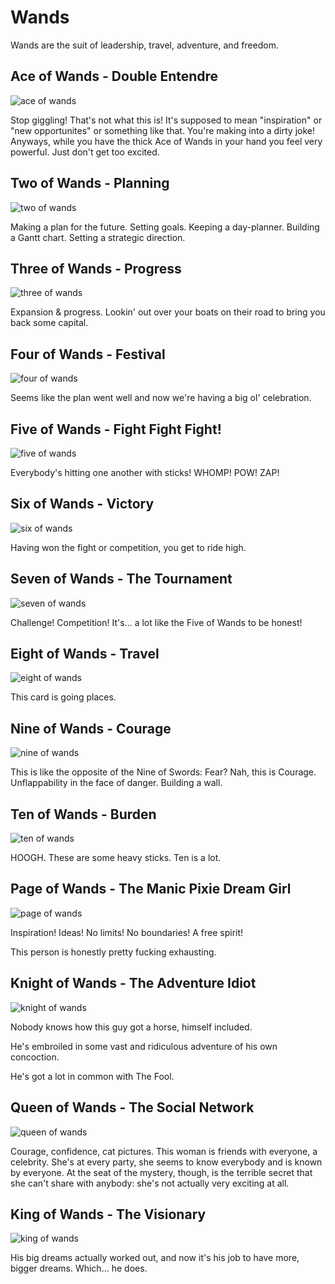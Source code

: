 # Wands
Wands are the suit of leadership, travel, adventure, and freedom.

## Ace of Wands - Double Entendre

![ace of wands](../../images/tarot/minor/wands01.jpg)

Stop giggling! That's not what this is!
It's supposed to mean "inspiration" or "new opportunites" or something like that.
You're making into a dirty joke!
Anyways, while you have the thick Ace of Wands in your hand you feel very powerful.
Just don't get too excited.

## Two of Wands - Planning

![two of wands](../../images/tarot/minor/wands02.jpg)

Making a plan for the future. Setting goals. Keeping a day-planner.
Building a Gantt chart. Setting a strategic direction.

## Three of Wands - Progress

![three of wands](../../images/tarot/minor/wands03.jpg)

Expansion & progress. Lookin' out over your boats on their road to bring you back some capital.

## Four of Wands - Festival

![four of wands](../../images/tarot/minor/wands04.jpg)

Seems like the plan went well and now we're having a big ol' celebration.

## Five of Wands - Fight Fight Fight!

![five of wands](../../images/tarot/minor/wands05.jpg)

Everybody's hitting one another with sticks! WHOMP! POW! ZAP!

## Six of Wands - Victory

![six of wands](../../images/tarot/minor/wands06.jpg)

Having won the fight or competition, you get to ride high.

## Seven of Wands - The Tournament

![seven of wands](../../images/tarot/minor/wands07.jpg)

Challenge! Competition! It's... a lot like the Five of Wands to be honest!

## Eight of Wands - Travel

![eight of wands](../../images/tarot/minor/wands08.jpg)

This card is going places.

## Nine of Wands - Courage

![nine of wands](../../images/tarot/minor/wands09.jpg)

This is like the opposite of the Nine of Swords: Fear? Nah, this is Courage.
Unflappability in the face of danger. Building a wall.

## Ten of Wands - Burden

![ten of wands](../../images/tarot/minor/wands10.jpg)

HOOGH. These are some heavy sticks. Ten is a lot.

## Page of Wands - The Manic Pixie Dream Girl

![page of wands](../../images/tarot/minor/wands11.jpg)

Inspiration! Ideas! No limits! No boundaries! A free spirit!

This person is honestly pretty fucking exhausting.

## Knight of Wands - The Adventure Idiot

![knight of wands](../../images/tarot/minor/wands12.jpg)

Nobody knows how this guy got a horse, himself included.

He's embroiled in some vast and ridiculous adventure of his own concoction.

He's got a lot in common with The Fool.

## Queen of Wands - The Social Network

![queen of wands](../../images/tarot/minor/wands13.jpg)

Courage, confidence, cat pictures. This woman is friends with everyone, a
celebrity. She's at every party, she seems to know everybody and is known by everyone.
At the seat of the mystery, though, is the terrible secret that she can't
share with anybody: she's not actually very exciting at all.

## King of Wands - The Visionary

![king of wands](../../images/tarot/minor/wands14.jpg)

His big dreams actually worked out, and now it's his job to have more, bigger dreams.
Which... he does.